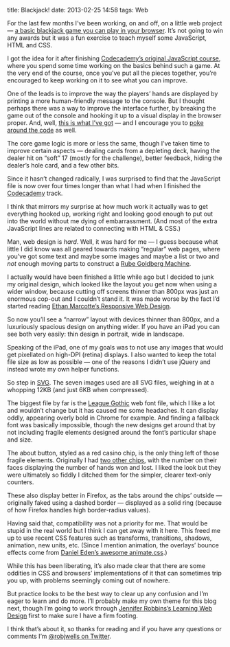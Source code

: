 title: Blackjack!
date: 2013-02-25 14:58
tags: Web


For the last few months I’ve been working, on and off, on a little web project — [a basic blackjack game you can play in your browser][bj]. It’s not going to win any awards but it was a fun exercise to teach myself some JavaScript, HTML and CSS.

[bj]: http://robjwells.github.com/veintiuno

I got the idea for it after finishing [Codecademy’s original JavaScript course][cjs], where you spend some time working on the basics behind such a game. At the very end of the course, once you’ve put all the pieces together, you’re encouraged to keep working on it to see what you can improve.

[cjs]: http://www.codecademy.com/tracks/javascript-original

One of the leads is to improve the way the players’ hands are displayed by printing a more human-friendly message to the console. But I thought perhaps there was a way to improve the interface further, by breaking the game out of the console and hooking it up to a visual display in the browser proper. And, well, [this is what I’ve got][bj] — and I encourage you to [poke around the code][bjc] as well.

[bjc]: https://github.com/robjwells/veintiuno

The core game logic is more or less the same, though I’ve taken time to improve certain aspects — dealing cards from a depleting deck, having the dealer hit on “soft” 17 (mostly for the challenge), better feedback, hiding the dealer’s hole card, and a few other bits.

Since it hasn’t changed radically, I was surprised to find that the JavaScript file is now over four times longer than what I had when I finished the [Codecademy][] track.

[Codecademy]: http://www.codecademy.com

I think that mirrors my surprise at how much work it actually was to get everything hooked up, working right and looking good enough to put out into the world without me dying of embarrassment. (And most of the extra JavaScript lines are related to connecting with HTML & CSS.)

Man, web design is *hard*. Well, it was hard for me — I guess because what little I did know was all geared towards making “regular” web pages, where you’ve got some text and maybe some images and maybe a list or two and *not* enough moving parts to construct a [Rube Goldberg Machine][rgm].

[rgm]: http://en.wikipedia.org/wiki/Rube_Goldberg_machine

I actually would have been finished a little while ago but I decided to junk my original design, which looked like the layout you get now when using a wider window, because cutting off screens thinner than 800px was just an enormous cop-out and I couldn’t stand it. It was made worse by the fact I’d started reading [Ethan Marcotte’s Responsive Web Design][rwd].

[rwd]: http://www.abookapart.com/products/responsive-web-design

So now you’ll see a “narrow” layout with devices thinner than 800px, and a luxuriously spacious design on anything wider. If you have an iPad you can see both very easily: thin design in portrait, wide in landscape.

Speaking of the iPad, one of my goals was to not use any images that would get pixellated on high-DPI (retina) displays. I also wanted to keep the total file size as low as possible — one of the reasons I didn’t use jQuery and instead wrote my own helper functions.

So step in [SVG][]. The seven images used are all SVG files, weighing in at a whopping 12KB (and just 6KB when compressed).

[SVG]: http://en.wikipedia.org/wiki/Scalable_Vector_Graphics

The biggest file by far is the [League Gothic][lg] web font file, which I like a lot and wouldn’t change but it has caused me some headaches. It can display oddly, appearing overly bold in Chrome for example. And finding a fallback font was basically impossible, though the new designs get around that by not including fragile elements designed around the font’s particular shape and size.

[lg]: http://www.theleagueofmoveabletype.com/league-gothic

The about button, styled as a red casino chip, is the only thing left of those fragile elements. Originally I had [two other chips][chips], with the number on their faces displaying the number of hands won and lost. I liked the look but they were ultimately so fiddly I ditched them for the simpler, clearer text-only counters.

[chips]: /images/2013-02-25_bjchips.png

These also display better in Firefox, as the tabs around the chips’ outside — originally faked using a dashed border — displayed as a solid ring (because of how Firefox handles high border-radius values).

Having said that, compatibility was not a priority for me. That would be stupid in the real world but I think I can get away with it here. This freed me up to use recent CSS features such as transforms, transitions, shadows, animation, new units, etc. (Since I mention animation, the overlays’ bounce effects come from [Daniel Eden’s awesome animate.css][ani].)

[ani]: http://daneden.me/animate/

While this has been liberating, it’s also made clear that there are some oddities in CSS and browsers’ implementations of it that can sometimes trip you up, with problems seemingly coming out of nowhere.

But practice looks to be the best way to clear up any confusion and I’m eager to learn and do more. I’ll probably make my own theme for this blog next, though I’m going to work through [Jennifer Robbins’s Learning Web Design][lwd] first to make sure I have a firm footing.

[lwd]: http://learningwebdesign.com

I think that’s about it, so thanks for reading and if you have any questions or comments I’m [@robjwells on Twitter][tw].

[tw]: http://twitter.com/robjwells
